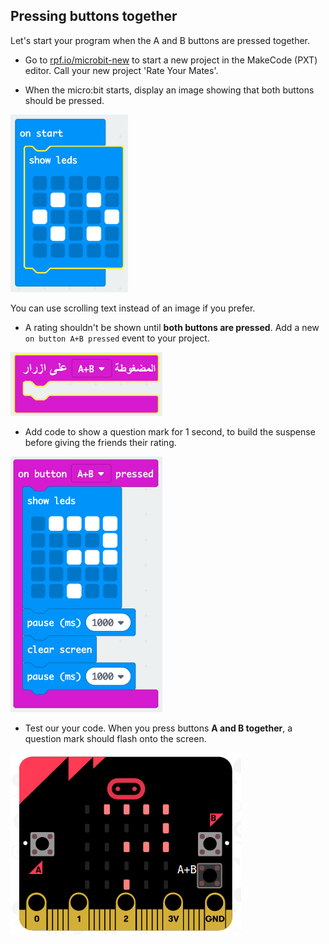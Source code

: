 ## Pressing buttons together

Let's start your program when the A and B buttons are pressed together.

+ Go to <a href="https://rpf.io/microbit-new" target="_blank">rpf.io/microbit-new</a> to start a new project in the MakeCode (PXT) editor. Call your new project 'Rate Your Mates'.

+ When the micro:bit starts, display an image showing that both buttons should be pressed.

![لقطة شاشة](images/rate-start-img.png)

You can use scrolling text instead of an image if you prefer.

+ A rating shouldn't be shown until **both buttons are pressed**. Add a new `on button A+B pressed` event to your project.

![لقطة الشاشة](images/rate-ab.png)

+ Add code to show a question mark for 1 second, to build the suspense before giving the friends their rating.

![لقطة الشاشة](images/rate-question.png)

+ Test our your code. When you press buttons **A and B together**, a question mark should flash onto the screen.

![لقطة الشاشة](images/rate-question-test.png)